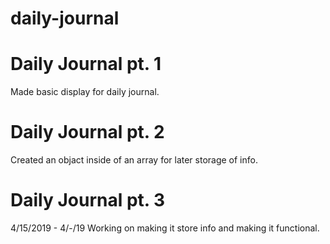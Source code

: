 ﻿# daily-journal

# Daily Journal pt. 1
Made basic display for daily journal.

# Daily Journal pt. 2
Created an objact inside of an array for later storage of info.

# Daily Journal pt. 3
4/15/2019 - 4/-/19
Working on making it store info and making it functional.
